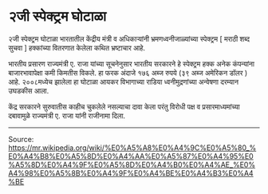 # २जी स्पेक्ट्रम घोटाळा

२जी स्पेक्ट्रम घोटाळा भारतातील केंद्रीय मंत्री व अधिकाऱ्यांनी भ्रमणध्वनीजाळ्यांच्या स्पेक्ट्रम [ मराठी शब्द सुचवा ] हक्कांच्या वितरणात केलेला कथित भ्रष्टाचार आहे.

भारतीय प्रसारण राज्यमंत्री ए. राजा यांच्या सूचनेनुसार भारतीय सरकारने हे स्पेक्ट्रम हक्क अनेक कंपन्यांना बाजारभावापेक्षा कमी किमतीस विकले. हा फरक अंदाजे १७६ अब्ज रुपये (३९ अब्ज अमेरिकन डॉलर ) आहे. २००८मध्येच झालेला हा घोटाळा आयकर विभागाच्या राडिया ध्वनीमुद्रणांच्या अन्वेषणा दरम्यान उघडकीस आला.

केंद्र सरकारने सुरुवातीस काहीच चुकलेले नसल्याचा दावा केला परंतु विरोधी पक्ष व प्रसारमाध्यमांच्या दबावामुळे राज्यमंत्री ए. राजा यांनी राजीनामा दिला.

---
Source: https://mr.wikipedia.org/wiki/%E0%A5%A8%E0%A4%9C%E0%A5%80_%E0%A4%B8%E0%A5%8D%E0%A4%AA%E0%A5%87%E0%A4%95%E0%A5%8D%E0%A4%9F%E0%A5%8D%E0%A4%B0%E0%A4%AE_%E0%A4%98%E0%A5%8B%E0%A4%9F%E0%A4%BE%E0%A4%B3%E0%A4%BE
